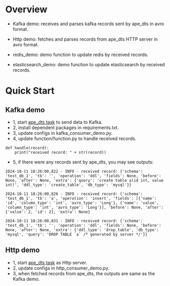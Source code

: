 # Overview

- Kafka demo: receives and parses kafka records sent by ape_dts in avro format.

- Http demo: fetches and parses records from ape_dts HTTP server in avro format.

- redis_demo: demo function to update redis by received records.

- elasticsearch_demo: demo function to update elasticsearch by received records.

# Quick Start
## Kafka demo
- 1, start [ape_dts task](https://github.com/apecloud/cubetran-core/blob/main/docs/en/tutorial/mysql_to_kafka_consumer.md) to send data to Kafka.
- 2, install dependent packages in requirements.txt.
- 3, update configs in kafka_consumer_demo.py.
- 4, update function/function.py to handle received records.
```
def handle(record):
    print("received record: " + str(record))
```
- 5, if there were any records sent by ape_dts, you may see outputs:
```
2024-10-11 18:26:00,822 - INFO - received record: {'schema': 'test_db_1', 'tb': '', 'operation': 'ddl', 'fields': None, 'before': None, 'after': None, 'extra': {'query': 'create table a(id int, value int)', 'ddl_type': 'create_table', 'db_type': 'mysql'}}

2024-10-11 18:26:00,826 - INFO - received record: {'schema': 'test_db_1', 'tb': 'a', 'operation': 'insert', 'fields': [{'name': 'id', 'column_type': 'int', 'avro_type': 'Long'}, {'name': 'value', 'column_type': 'int', 'avro_type': 'Long'}], 'before': None, 'after': {'value': 2, 'id': 2}, 'extra': None}

2024-10-11 18:26:00,831 - INFO - received record: {'schema': 'test_db_1', 'tb': '', 'operation': 'ddl', 'fields': None, 'before': None, 'after': None, 'extra': {'ddl_type': 'drop_table', 'db_type': 'mysql', 'query': 'DROP TABLE `a` /* generated by server */'}}
```

## Http demo
- 1, start [ape_dts task](https://github.com/apecloud/cubetran-core/blob/main/docs/en/tutorial/mysql_to_http_server_consumer.md) as Http server.
- 2, update configs in http_consumer_demo.py.
- 3, when fetched records from ape_dts, the outputs are same as the Kafka demo.